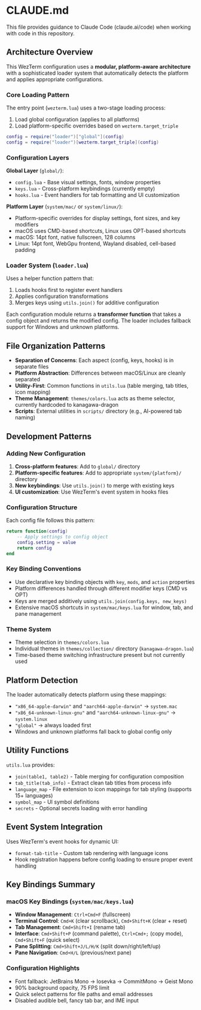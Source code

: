 # CLAUDE.md

This file provides guidance to Claude Code (claude.ai/code) when working with code in this repository.

## Architecture Overview

This WezTerm configuration uses a **modular, platform-aware architecture** with a sophisticated loader system that automatically detects the platform and applies appropriate configurations.

### Core Loading Pattern

The entry point (`wezterm.lua`) uses a two-stage loading process:
1. Load global configuration (applies to all platforms)
2. Load platform-specific overrides based on `wezterm.target_triple`

```lua
config = require("loader")["global"](config)
config = require("loader")[wezterm.target_triple](config)
```

### Configuration Layers

**Global Layer** (`global/`):
- `config.lua` - Base visual settings, fonts, window properties
- `keys.lua` - Cross-platform keybindings (currently empty)
- `hooks.lua` - Event handlers for tab formatting and UI customization

**Platform Layer** (`system/mac/` or `system/linux/`):
- Platform-specific overrides for display settings, font sizes, and key modifiers
- macOS uses CMD-based shortcuts, Linux uses OPT-based shortcuts
- macOS: 14pt font, native fullscreen, 128 columns
- Linux: 14pt font, WebGpu frontend, Wayland disabled, cell-based padding

### Loader System (`loader.lua`)

Uses a helper function pattern that:
1. Loads hooks first to register event handlers
2. Applies configuration transformations
3. Merges keys using `utils.join()` for additive configuration

Each configuration module returns a **transformer function** that takes a config object and returns the modified config. The loader includes fallback support for Windows and unknown platforms.

## File Organization Patterns

- **Separation of Concerns**: Each aspect (config, keys, hooks) is in separate files
- **Platform Abstraction**: Differences between macOS/Linux are cleanly separated
- **Utility-First**: Common functions in `utils.lua` (table merging, tab titles, icon mapping)
- **Theme Management**: `themes/colors.lua` acts as theme selector, currently hardcoded to kanagawa-dragon
- **Scripts**: External utilities in `scripts/` directory (e.g., AI-powered tab naming)

## Development Patterns

### Adding New Configuration

1. **Cross-platform features**: Add to `global/` directory
2. **Platform-specific features**: Add to appropriate `system/{platform}/` directory  
3. **New keybindings**: Use `utils.join()` to merge with existing keys
4. **UI customization**: Use WezTerm's event system in hooks files

### Configuration Structure

Each config file follows this pattern:
```lua
return function(config)
    -- Apply settings to config object
    config.setting = value
    return config
end
```

### Key Binding Conventions

- Use declarative key binding objects with `key`, `mods`, and `action` properties
- Platform differences handled through different modifier keys (CMD vs OPT)
- Keys are merged additively using `utils.join(config.keys, new_keys)`
- Extensive macOS shortcuts in `system/mac/keys.lua` for window, tab, and pane management

### Theme System

- Theme selection in `themes/colors.lua`
- Individual themes in `themes/collection/` directory (`kanagawa-dragon.lua`)
- Time-based theme switching infrastructure present but not currently used

## Platform Detection

The loader automatically detects platform using these mappings:
- `"x86_64-apple-darwin"` and `"aarch64-apple-darwin"` → `system.mac`
- `"x86_64-unknown-linux-gnu"` and `"aarch64-unknown-linux-gnu"` → `system.linux`
- `"global"` → always loaded first
- Windows and unknown platforms fall back to global config only

## Utility Functions

`utils.lua` provides:
- `join(table1, table2)` - Table merging for configuration composition
- `tab_title(tab_info)` - Extract clean tab titles from process info
- `language_map` - File extension to icon mappings for tab styling (supports 15+ languages)
- `symbol_map` - UI symbol definitions
- `secrets` - Optional secrets loading with error handling

## Event System Integration

Uses WezTerm's event hooks for dynamic UI:
- `format-tab-title` - Custom tab rendering with language icons
- Hook registration happens before config loading to ensure proper event handling

## Key Bindings Summary

### macOS Key Bindings (`system/mac/keys.lua`)
- **Window Management**: `Ctrl+Cmd+F` (fullscreen)
- **Terminal Control**: `Cmd+K` (clear scrollback), `Cmd+Shift+K` (clear + reset)
- **Tab Management**: `Cmd+Shift+I` (rename tab)
- **Interface**: `Cmd+Shift+P` (command palette), `Ctrl+Cmd+;` (copy mode), `Cmd+Shift+F` (quick select)
- **Pane Splitting**: `Cmd+Shift+J/L/H/K` (split down/right/left/up)
- **Pane Navigation**: `Cmd+H/L` (previous/next pane)

### Configuration Highlights
- Font fallback: JetBrains Mono → Iosevka → CommitMono → Geist Mono
- 90% background opacity, 75 FPS limit
- Quick select patterns for file paths and email addresses
- Disabled audible bell, fancy tab bar, and IME input
